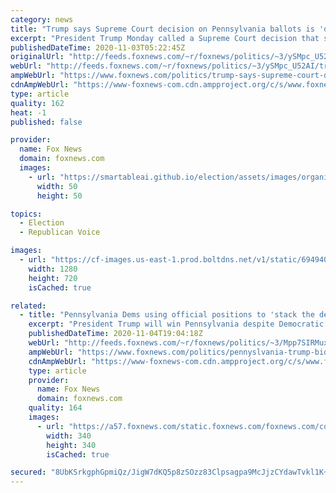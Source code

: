 ```yaml
---
category: news
title: "Trump says Supreme Court decision on Pennsylvania ballots is 'dangerous,' 'will 'induce violence'"
excerpt: "President Trump Monday called a Supreme Court decision that said Pennsylvania could allow mail ballots through Friday “dangerous,” adding it would lead to “violence.”"
publishedDateTime: 2020-11-03T05:22:45Z
originalUrl: "http://feeds.foxnews.com/~r/foxnews/politics/~3/ySMpc_U52AI/trump-says-supreme-court-decision-on-pennsylvania-ballots-is-dangerous-will-induce-violence"
webUrl: "http://feeds.foxnews.com/~r/foxnews/politics/~3/ySMpc_U52AI/trump-says-supreme-court-decision-on-pennsylvania-ballots-is-dangerous-will-induce-violence"
ampWebUrl: "https://www.foxnews.com/politics/trump-says-supreme-court-decision-on-pennsylvania-ballots-is-dangerous-will-induce-violence.amp"
cdnAmpWebUrl: "https://www-foxnews-com.cdn.ampproject.org/c/s/www.foxnews.com/politics/trump-says-supreme-court-decision-on-pennsylvania-ballots-is-dangerous-will-induce-violence.amp"
type: article
quality: 162
heat: -1
published: false

provider:
  name: Fox News
  domain: foxnews.com
  images:
    - url: "https://smartableai.github.io/election/assets/images/organizations/foxnews.com-50x50.jpg"
      width: 50
      height: 50

topics:
  - Election
  - Republican Voice

images:
  - url: "https://cf-images.us-east-1.prod.boltdns.net/v1/static/694940094001/271cf1eb-74b0-4238-8cc6-dd9c23ed7c2c/f9d2a304-3484-48d2-8f7d-116c5e2edfc6/1280x720/match/image.jpg"
    width: 1280
    height: 720
    isCached: true

related:
  - title: "Pennsylvania Dems using official positions to 'stack the deck' against Trump: state GOP chair"
    excerpt: "President Trump will win Pennsylvania despite Democratic state officials' best efforts to \"stack the deck,\" the battleground state's GOP chairman and election law attorney Lawrence Tabas tells Fox News."
    publishedDateTime: 2020-11-04T19:04:18Z
    webUrl: "http://feeds.foxnews.com/~r/foxnews/politics/~3/Mpp7SIRMuxI/pennyslvania-trump-biden-ballots-results-election-gop-chair-lawrence-tabas"
    ampWebUrl: "https://www.foxnews.com/politics/pennyslvania-trump-biden-ballots-results-election-gop-chair-lawrence-tabas.amp"
    cdnAmpWebUrl: "https://www-foxnews-com.cdn.ampproject.org/c/s/www.foxnews.com/politics/pennyslvania-trump-biden-ballots-results-election-gop-chair-lawrence-tabas.amp"
    type: article
    provider:
      name: Fox News
      domain: foxnews.com
    quality: 164
    images:
      - url: "https://a57.foxnews.com/static.foxnews.com/foxnews.com/content/uploads/2018/09/340/340/calebparkeheadshot0622182.jpg?ve=1&tl=1"
        width: 340
        height: 340
        isCached: true

secured: "8UbKSrkgphGpmiQz/JigW7dKQ5p8zSOzz83Clpsagpa9McJjzCYdawTvkl1K+Jcy77mvPpxYpAZubudVbff+iYlx6dDeRNAxQL15oraM5j4WIbgCOlrawu9xSSP0NJYPR9ea4pTr+y6ZMUxJo6rrDviYyQrGLqRKuvR/VFjXoIfVAmTT9NMGzVnGr51x8m2092jKDvxZv6+s7XhbmMsxotaSHUxVNrO+DGYtsNoU8U3RFYJFM7ij66QKOzlRBM3i5pUXrs86cEKlF8sb3eq598Cf1dNcy94YEUYvbLjJk6VxirW/HUR6/8R/BxDyMjw8DrWFu6BtjMdbN0IFO/THiLDrgqGEF5MHHR1GN7Ndp0s=;rc7P6zPonIGA8qNhjXs4rA=="
---
```


